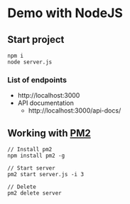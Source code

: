 # Demo with NodeJS

## Start project
```
npm i
node server.js
```
### List of endpoints
* http://localhost:3000
* API documentation
  * http://localhost:3000/api-docs/

## Working with [PM2](https://pm2.keymetrics.io/)
```
// Install pm2
npm install pm2 -g

// Start server
pm2 start server.js -i 3 

// Delete 
pm2 delete server
```